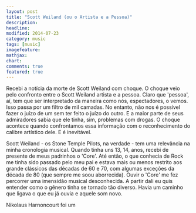 ```yaml
---
layout: post
title: "Scott Weiland (ou o Artista e a Pessoa)"
description:
headline:
modified: 2014-07-23
category: music
tags: [music]
imagefeature:
mathjax:
chart:
comments: true
featured: true
---
```


Recebi a notícia da morte de Scott Weiland com choque. O choque veio pelo confronto entre o Scott Weiland artista e a pessoa. Claro que 'pessoa', aí, tem que ser interpretado da maneira como nós, espectadores, o vemos. Isso passa por um filtro de mil camadas. No entanto, não nos é possível fazer o juízo de um sem ter feito o juízo do outro. E a maior parte de seus admiradores sabia que ele tinha, sim, problemas com drogas. O choque acontece quando confrontamos essa informação com o reconhecimento do calibre artístico dele. E é inevitável.

Scott Weiland - os Stone Temple Pilots, na verdade - tem uma relevância na minha cronologia musical. Quando tinha uns 13, 14, anos, recebi de presente de meus padrinhos o 'Core'. Até então, o que conhecia de Rock me tinha sido passado pelo meu pai e estava mais ou menos restrito aos grande clássicos das décadas de 60 e 70, com algumas exceções da década de 80 (que sempre me soou aborrecida). Ouvir o 'Core' me fez percorrer uma imensidão musical desconhecida. A partir dali eu quis entender como o gênero tinha se tornado tão diverso. Havia um caminho que ligava o que eu já ouvia e aquele som novo.

Nikolaus Harnoncourt foi um
